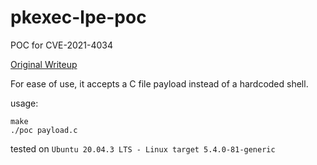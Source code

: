 # pkexec-lpe-poc
POC for CVE-2021-4034

[Original Writeup](https://seclists.org/oss-sec/2022/q1/80)

For ease of use, it accepts a C file payload instead of a hardcoded shell.

usage:
```
make
./poc payload.c
```

tested on `Ubuntu 20.04.3 LTS - Linux target 5.4.0-81-generic`
